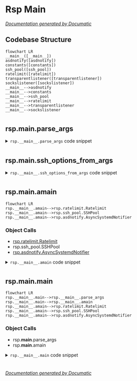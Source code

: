 # Rsp Main

[_Documentation generated by Documatic_](https://www.documatic.com)

<!---Documatic-section-Codebase Structure-start--->
## Codebase Structure

<!---Documatic-block-system_architecture-start--->
```mermaid
flowchart LR
__main__([__main__])
asdnotify([asdnotify])
constants([constants])
ssh_pool([ssh_pool])
ratelimit([ratelimit])
transparentlistener([transparentlistener])
sockslistener([sockslistener])
__main__-->asdnotify
__main__-->constants
__main__-->ssh_pool
__main__-->ratelimit
__main__-->transparentlistener
__main__-->sockslistener
```
<!---Documatic-block-system_architecture-end--->

# #
<!---Documatic-section-Codebase Structure-end--->

<!---Documatic-section-rsp.__main__.parse_args-start--->
## rsp.__main__.parse_args

<!---Documatic-section-parse_args-start--->
<!---Documatic-block-rsp.__main__.parse_args-start--->
<details>
	<summary><code>rsp.__main__.parse_args</code> code snippet</summary>

```python
def parse_args():
    parser = argparse.ArgumentParser(description='Rapid SSH Proxy', formatter_class=argparse.ArgumentDefaultsHelpFormatter)
    parser.add_argument('dst_address', help='target hostname')
    parser.add_argument('dst_port', nargs='?', default=22, type=utils.check_port, help='target port')
    parser.add_argument('-v', '--verbosity', help='logging verbosity', type=utils.check_loglevel, choices=LogLevel, default=LogLevel.info)
    parser.add_argument('-l', '--logfile', help='log file location', metavar='FILE')
    parser.add_argument('--disable-uvloop', help='do not use uvloop even if it is available', action='store_true')
    listen_group = parser.add_argument_group('listen options')
    listen_group.add_argument('-a', '--bind-address', default='127.0.0.1', help='bind address')
    listen_group.add_argument('-p', '--bind-port', default=1080, type=utils.check_port, help='bind port')
    listen_group.add_argument('-T', '--transparent', action='store_true', help='transparent mode')
    pool_group = parser.add_argument_group('pool options')
    pool_group.add_argument('-n', '--pool-size', default=30, type=utils.check_positive_int, help='target number of steady connections')
    pool_group.add_argument('-B', '--backoff', default=5, type=utils.check_positive_float, help='delay after connection attempt failure in seconds')
    pool_group.add_argument('-w', '--timeout', default=4, type=utils.check_positive_float, help='server connect timeout')
    pool_group.add_argument('-r', '--connect-rate', default=0.5, type=utils.check_nonnegative_float, help='limit for new pool connections per second')
    ssh_group = parser.add_argument_group('SSH options')
    ssh_group.add_argument('-L', '--login', help='SSH login. Default is name of current user')
    ssh_group.add_argument('-I', '--identity', action='append', help='SSH private key file. By default program looks for SSH keys in usual locations, including SSH agent socket. This option may be specified multiple times', metavar='KEY_FILE')
    ssh_group.add_argument('-P', '--password', help='SSH password. If not specified, password auth will be disabled')
    ssh_group.add_argument('-H', '--hosts-file', default=os.path.join(os.path.expanduser('~'), '.rsp', 'known_hosts'), help='overrides known_hosts file location', metavar='FILE')
    ssh_group.add_argument('--client-version', help='override client version string')
    return parser.parse_args()
```
</details>
<!---Documatic-block-rsp.__main__.parse_args-end--->
<!---Documatic-section-parse_args-end--->

# #
<!---Documatic-section-rsp.__main__.parse_args-end--->

<!---Documatic-section-rsp.__main__.ssh_options_from_args-start--->
## rsp.__main__.ssh_options_from_args

<!---Documatic-section-ssh_options_from_args-start--->
<!---Documatic-block-rsp.__main__.ssh_options_from_args-start--->
<details>
	<summary><code>rsp.__main__.ssh_options_from_args</code> code snippet</summary>

```python
def ssh_options_from_args(args, known_hosts):
    kw = dict()
    kw['gss_host'] = None
    kw['known_hosts'] = known_hosts
    if args.login is not None:
        kw['username'] = args.login
    if args.client_version is not None:
        kw['client_version'] = args.client_version
    if args.identity is not None:
        kw['client_keys'] = list(args.identity)
    if args.password is not None:
        kw['password'] = args.password
    return asyncssh.SSHClientConnectionOptions(**kw)
```
</details>
<!---Documatic-block-rsp.__main__.ssh_options_from_args-end--->
<!---Documatic-section-ssh_options_from_args-end--->

# #
<!---Documatic-section-rsp.__main__.ssh_options_from_args-end--->

<!---Documatic-section-rsp.__main__.amain-start--->
## rsp.__main__.amain

<!---Documatic-section-amain-start--->
```mermaid
flowchart LR
rsp.__main__.amain-->rsp.ratelimit.Ratelimit
rsp.__main__.amain-->rsp.ssh_pool.SSHPool
rsp.__main__.amain-->rsp.asdnotify.AsyncSystemdNotifier
```

### Object Calls

* [rsp.ratelimit.Ratelimit](10-rsp_ratelimit.md#rsp.ratelimit.Ratelimit)
* rsp.ssh_pool.SSHPool
* [rsp.asdnotify.AsyncSystemdNotifier](7-rsp_asdnotify.md#rsp.asdnotify.AsyncSystemdNotifier)

<!---Documatic-block-rsp.__main__.amain-start--->
<details>
	<summary><code>rsp.__main__.amain</code> code snippet</summary>

```python
async def amain(args, loop):
    logger = logging.getLogger('MAIN')
    try:
        known_hosts = asyncssh.read_known_hosts(args.hosts_file)
    except Exception as exc:
        logger.error('Host keys loading failed with error: %s', str(exc))
        (host_keys, ca_keys, x509_certs, x509_subjects) = ([], [], [], [])
    else:
        (host_keys, ca_keys, _, x509_certs, _, x509_subjects, _) = known_hosts.match(args.dst_address, '', args.dst_port)
    if not (host_keys or ca_keys or x509_certs or x509_subjects):
        logger.critical("Specified host is not found in known hosts. Please run following command: rsp-trust '%s' %d", args.dst_address, args.dst_port)
        return
    options = partial(ssh_options_from_args, args, known_hosts)
    ratelimit = Ratelimit(args.connect_rate)
    pool = SSHPool(dst_address=args.dst_address, dst_port=args.dst_port, ssh_options=options, timeout=args.timeout, backoff=args.backoff, ratelimit=ratelimit, size=args.pool_size, loop=loop)
    async with pool:
        logger.warning("SSH connection pool is starting up. Pool target: %d steady connections. It will take at least %.2f seconds to reach it's full size.", args.pool_size, args.pool_size * 1.0 / args.connect_rate)
        if args.transparent:
            from .transparentlistener import TransparentListener as Listener
        else:
            from .sockslistener import SocksListener as Listener
        server = Listener(listen_address=args.bind_address, listen_port=args.bind_port, timeout=args.timeout, pool=pool, loop=loop)
        async with server:
            logger.info('Server started.')
            exit_event = asyncio.Event()
            async with utils.Heartbeat():
                sig_handler = partial(utils.exit_handler, exit_event)
                signal.signal(signal.SIGTERM, sig_handler)
                signal.signal(signal.SIGINT, sig_handler)
                async with AsyncSystemdNotifier() as notifier:
                    await notifier.notify(b'READY=1')
                    await exit_event.wait()
                    logger.debug('Eventloop interrupted. Shutting down server...')
                    await notifier.notify(b'STOPPING=1')
```
</details>
<!---Documatic-block-rsp.__main__.amain-end--->
<!---Documatic-section-amain-end--->

# #
<!---Documatic-section-rsp.__main__.amain-end--->

<!---Documatic-section-rsp.__main__.main-start--->
## rsp.__main__.main

<!---Documatic-section-main-start--->
```mermaid
flowchart LR
rsp.__main__.main-->rsp.__main__.parse_args
rsp.__main__.main-->rsp.__main__.amain
rsp.__main__.amain-->rsp.ratelimit.Ratelimit
rsp.__main__.amain-->rsp.ssh_pool.SSHPool
rsp.__main__.amain-->rsp.asdnotify.AsyncSystemdNotifier
```

### Object Calls

* rsp.__main__.parse_args
* rsp.__main__.amain

<!---Documatic-block-rsp.__main__.main-start--->
<details>
	<summary><code>rsp.__main__.main</code> code snippet</summary>

```python
def main():
    args = parse_args()
    with utils.AsyncLoggingHandler(args.logfile) as log_handler:
        logger = utils.setup_logger('MAIN', args.verbosity, log_handler)
        utils.setup_logger('SocksListener', args.verbosity, log_handler)
        utils.setup_logger('TransparentListener', args.verbosity, log_handler)
        utils.setup_logger('SSHPool', args.verbosity, log_handler)
        logger.info('Starting eventloop...')
        if not args.disable_uvloop:
            if utils.enable_uvloop():
                logger.info('uvloop enabled.')
            else:
                logger.info('uvloop is not available. Falling back to built-in event loop.')
        loop = asyncio.get_event_loop()
        loop.run_until_complete(amain(args, loop))
        loop.close()
        logger.info('Server finished its work.')
```
</details>
<!---Documatic-block-rsp.__main__.main-end--->
<!---Documatic-section-main-end--->

# #
<!---Documatic-section-rsp.__main__.main-end--->

[_Documentation generated by Documatic_](https://www.documatic.com)